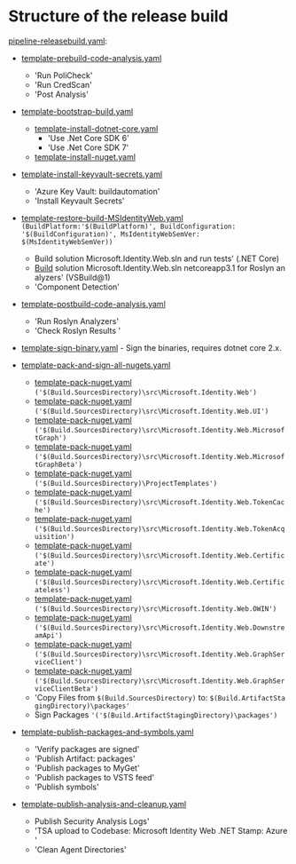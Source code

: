 # Structure of the release build

[pipeline-releasebuild.yaml](pipeline-releasebuild.yaml):
- [template-prebuild-code-analysis.yaml](template-prebuild-code-analysis.yaml)
  - 'Run PoliCheck'
  - 'Run CredScan'
  - 'Post Analysis'
- [template-bootstrap-build.yaml](template-bootstrap-build.yaml)
  - [template-install-dotnet-core.yaml](template-install-dotnet-core.yaml)
    - 'Use .Net Core SDK 6'
    - 'Use .Net Core SDK 7'
  - [template-install-nuget.yaml](template-install-nuget.yaml)
- [template-install-keyvault-secrets.yaml](template-install-keyvault-secrets.yaml)
  - 'Azure Key Vault: buildautomation'
  - 'Install Keyvault Secrets'

- [template-restore-build-MSIdentityWeb.yaml](template-restore-build-MSIdentityWeb.yaml) `(BuildPlatform:'$(BuildPlatform)', BuildConfiguration: '$(BuildConfiguration)', MsIdentityWebSemVer: $(MsIdentityWebSemVer))`
  - Build solution Microsoft.Identity.Web.sln and run tests' (.NET Core)
  - [Build](template-restore-build-MSIdentityWeb.yaml) solution Microsoft.Identity.Web.sln netcoreapp3.1 for Roslyn analyzers' (VSBuild@1)
  - 'Component Detection'
- [template-postbuild-code-analysis.yaml](template-postbuild-code-analysis.yaml)
  - 'Run Roslyn Analyzers'
  - 'Check Roslyn Results '
- [template-sign-binary.yaml](template-sign-binary.yaml) - Sign the binaries, requires dotnet core 2.x.
- [template-pack-and-sign-all-nugets.yaml](template-pack-and-sign-all-nugets.yaml)
  - [template-pack-nuget.yaml](template-pack-and-sign-nuget.yaml) `('$(Build.SourcesDirectory)\src\Microsoft.Identity.Web')`
  - [template-pack-nuget.yaml](template-pack-and-sign-nuget.yaml) `('$(Build.SourcesDirectory)\src\Microsoft.Identity.Web.UI')`
  - [template-pack-nuget.yaml](template-pack-and-sign-nuget.yaml) `('$(Build.SourcesDirectory)\src\Microsoft.Identity.Web.MicrosoftGraph')`
  - [template-pack-nuget.yaml](template-pack-and-sign-nuget.yaml) `('$(Build.SourcesDirectory)\src\Microsoft.Identity.Web.MicrosoftGraphBeta')`
  - [template-pack-nuget.yaml](template-pack-and-sign-nuget.yaml) `('$(Build.SourcesDirectory)\ProjectTemplates')`
  - [template-pack-nuget.yaml](template-pack-and-sign-nuget.yaml) `('$(Build.SourcesDirectory)\src\Microsoft.Identity.Web.TokenCache')`
  - [template-pack-nuget.yaml](template-pack-and-sign-nuget.yaml) `('$(Build.SourcesDirectory)\src\Microsoft.Identity.Web.TokenAcquisition')`
  - [template-pack-nuget.yaml](template-pack-and-sign-nuget.yaml) `('$(Build.SourcesDirectory)\src\Microsoft.Identity.Web.Certificate')`
  - [template-pack-nuget.yaml](template-pack-and-sign-nuget.yaml) `('$(Build.SourcesDirectory)\src\Microsoft.Identity.Web.Certificateless')`
  - [template-pack-nuget.yaml](template-pack-and-sign-nuget.yaml) `('$(Build.SourcesDirectory)\src\Microsoft.Identity.Web.OWIN')`
  - [template-pack-nuget.yaml](template-pack-and-sign-nuget.yaml) `('$(Build.SourcesDirectory)\src\Microsoft.Identity.Web.DownstreamApi')`
  - [template-pack-nuget.yaml](template-pack-and-sign-nuget.yaml) `('$(Build.SourcesDirectory)\src\Microsoft.Identity.Web.GraphServiceClient')`
  - [template-pack-nuget.yaml](template-pack-and-sign-nuget.yaml) `('$(Build.SourcesDirectory)\src\Microsoft.Identity.Web.GraphServiceClientBeta')`
  - 'Copy Files from `$(Build.SourcesDirectory)` to: `$(Build.ArtifactStagingDirectory)\packages'`
  - Sign Packages `'('$(Build.ArtifactStagingDirectory)\packages')`
- [template-publish-packages-and-symbols.yaml](template-publish-packages-and-symbols.yaml)
  - 'Verify packages are signed'
  - 'Publish Artifact: packages'
  - 'Publish packages to MyGet'
  - 'Publish packages to VSTS feed'
  - 'Publish symbols'
- [template-publish-analysis-and-cleanup.yaml](template-publish-analysis-and-cleanup.yaml)
  - Publish Security Analysis Logs'
  - 'TSA upload to Codebase: Microsoft Identity Web .NET Stamp: Azure'
  - 'Clean Agent Directories'
